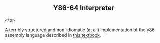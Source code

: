 <p align="center">
    <h2 align="center">Y86-64 Interpreter</h2>
<\p>

A terribly structured and non-idiomatic (at all) implementation of the y86 assembly language described in [this textbook](https://csapp.cs.cmu.edu/).

